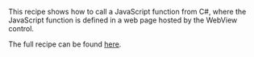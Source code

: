 This recipe shows how to call a JavaScript function from C#, where the JavaScript function is defined in a web page hosted by the WebView control.

The full recipe can be found [here](http://developer.xamarin.com/recipes/cross-platform/xamarin-forms/controls/call-javascript/).
